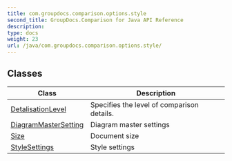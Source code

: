 ```yaml
---
title: com.groupdocs.comparison.options.style
second_title: GroupDocs.Comparison for Java API Reference
description: 
type: docs
weight: 23
url: /java/com.groupdocs.comparison.options.style/
---
```


## Classes

| Class | Description |
| --- | --- |
| [DetalisationLevel](../com.groupdocs.comparison.options.style/detalisationlevel) | Specifies the level of comparison details. |
| [DiagramMasterSetting](../com.groupdocs.comparison.options.style/diagrammastersetting) | Diagram master settings |
| [Size](../com.groupdocs.comparison.options.style/size) | Document size |
| [StyleSettings](../com.groupdocs.comparison.options.style/stylesettings) | Style settings |
